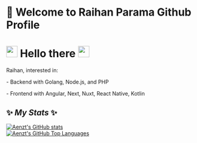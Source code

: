 # 🔭 Welcome to Raihan Parama Github Profile

<h1>
  <img src="https://media.giphy.com/media/hvRJCLFzcasrR4ia7z/giphy.gif" width="30px"/>
  Hello there
  <img src="https://media.giphy.com/media/hvRJCLFzcasrR4ia7z/giphy.gif" width="30px"/>
</h1>

<p>Raihan, interested in:  </p>
<p>- Backend with Golang, Node.js, and PHP</p>
<p>- Frontend with Angular, Next, Nuxt, React Native, Kotlin</p>

## ✨ _My Stats_ ✨


[![Aenzt's GitHub stats](https://github-readme-stats.vercel.app/api?username=aenzt&show_icons=true&theme=tokyonight)](https://github.com/aenzt)
<br>
[![Aenzt's GitHub Top Languages](https://github-readme-stats.vercel.app/api/top-langs/?username=aenzt&layout=compact&theme=tokyonight)](https://github.com/aenzt)


<!--
**aenzt/aenzt** is a ✨ _special_ ✨ repository because its `README.md` (this file) appears on your GitHub profile.

Here are some ideas to get you started:

- 🔭 I’m currently working on ...
- 🌱 I’m currently learning ...
- 👯 I’m looking to collaborate on ...
- 🤔 I’m looking for help with ...
- 💬 Ask me about ...
- 📫 How to reach me: ...
- 😄 Pronouns: ...
- ⚡ Fun fact: ...
-->
